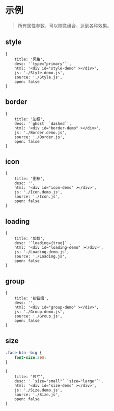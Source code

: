 # 示例

 > 所有属性参数，可以随意组合，达到各种效果。

## style

````code
{
    title: '风格',
    desc: '`type="primary"`',
    html: '<div id="style-demo" ></div>',
    js: './Style.demo.js',
    source: './Style.js',
    open: false
}
````

## border

````code
{
    title: '边框',
    desc: '`ghost` `dashed`',
    html: '<div id="border-demo" ></div>',
    js: './Border.demo.js',
    source: './Border.js',
    open: false
}
````

## icon

````code
{
    title: '图标',
    desc: '',
    html: '<div id="icon-demo" ></div>',
    js: './Icon.demo.js',
    source: './Icon.js',
    open: false
}
````

## loading

````code
{
    title: '加载',
    desc: '`loading={true}`',
    html: '<div id="loading-demo" ></div>',
    js: './Loading.demo.js',
    source: './Loading.js',
    open: false
}
````

## group

````code
{
    title: '按钮组',
    desc: '',
    html: '<div id="group-demo" ></div>',
    js: './Group.demo.js',
    source: './Group.js',
    open: false
}
````


## size

````css
.face-btn--big {
    font-size:2em;
}
````

````code
{
    title: '尺寸',
    desc: ' `size="small"` `size="large"`',
    html: '<div id="size-demo" ></div>',
    js: './Size.demo.js',
    source: './Size.js',
    open: false
}
````
